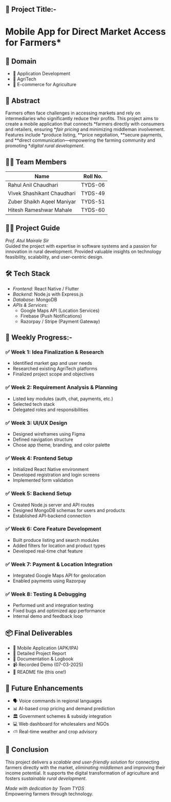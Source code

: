 

## 🧠 Project Title:-
# Mobile App for Direct Market Access for Farmers*




## 📂 Domain
- 📱 Application Development  
- 🌿 AgriTech  
- 🛒 E-commerce for Agriculture  



## 📝 Abstract
Farmers often face challenges in accessing markets and rely on intermediaries who significantly reduce their profits. This project aims to create a mobile application that connects *farmers directly with consumers and retailers, ensuring **fair pricing* and minimizing middleman involvement. Features include *produce listing, **price negotiation, **secure payments, and **direct communication—empowering the farming community and promoting **digital rural development*.




## 👨‍💻 Team Members

| Name                          | Roll No.  |
|-------------------------------|-----------|
| Rahul Anil Chaudhari          | TYDS-06   |
| Vivek Shashikant Chaudhari    | TYDS-49   |
| Zuber Shaikh Aqeel Maniyar    | TYDS-51   |
| Hitesh Rameshwar Mahale       | TYDS-60   |




## 🧑‍🏫 Project Guide
*Prof. Atul Mairale Sir*  
Guided the project with expertise in software systems and a passion for innovation in rural development. Provided valuable insights on technology feasibility, scalability, and user-centric design.




## 🛠 Tech Stack

- *Frontend:* React Native / Flutter  
- *Backend:* Node.js with Express.js  
- *Database:* MongoDB  
- *APIs & Services:*  
  - Google Maps API (Location Services)  
  - Firebase (Push Notifications)  
  - Razorpay / Stripe (Payment Gateway)  




## 📅 Weekly Progress:-

### ✅ Week 1: Idea Finalization & Research
- Identified market gap and user needs  
- Researched existing AgriTech platforms  
- Finalized project scope and objectives  

### ✅ Week 2: Requirement Analysis & Planning
- Listed key modules (auth, chat, payments, etc.)  
- Selected tech stack  
- Delegated roles and responsibilities  

### ✅ Week 3: UI/UX Design
- Designed wireframes using Figma  
- Defined navigation structure  
- Chose app theme, branding, and color palette  

### ✅ Week 4: Frontend Setup
- Initialized React Native environment  
- Developed registration and login screens  
- Implemented form validation  

### ✅ Week 5: Backend Setup
- Created Node.js server and API routes  
- Designed MongoDB schemas for users and products  
- Established API-backend connection  

### ✅ Week 6: Core Feature Development
- Built produce listing and search modules  
- Added filters for location and product types  
- Developed real-time chat feature  

### ✅ Week 7: Payment & Location Integration
- Integrated Google Maps API for geolocation  
- Enabled payments using Razorpay  

### ✅ Week 8: Testing & Debugging
- Performed unit and integration testing  
- Fixed bugs and optimized app performance  
- Internal demo and feedback loop  




## 📦 Final Deliverables

- 📱 Mobile Application (APK/IPA)  
- 🧾 Detailed Project Report  
- 📘 Documentation & Logbook  
- 📹 Recorded Demo (07-03-2025)  
- 📄 README file (this one!)  




## 🔮 Future Enhancements

- 🗣 Voice commands in regional languages  
- 📊 AI-based crop pricing and demand prediction  
- 🏛 Government schemes & subsidy integration  
- 💻 Web dashboard for wholesalers and NGOs  
- ⛅ Real-time weather and crop advisory  




## 📌 Conclusion
This project delivers a *scalable and user-friendly solution* for connecting farmers directly with the market, *eliminating middlemen* and improving their income potential. It supports the digital transformation of agriculture and fosters *sustainable rural development*.



*Made with dedication by Team TYDS*  
Empowering farmers through technology.
